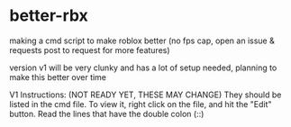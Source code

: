 # better-rbx
making a cmd script to make roblox better (no fps cap, open an issue &amp; requests post to request for more features)

version v1 will be very clunky and has a lot of setup needed, planning to make this better over time

V1 Instructions: (NOT READY YET, THESE MAY CHANGE)
They should be listed in the cmd file. To view it, right click on the file, and hit the "Edit" button. Read the lines that have the double colon (::) 